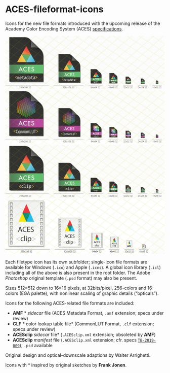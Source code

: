 # ACES-fileformat-icons
Icons for the new file formats introduced with the upcoming release of the Academy Color Encoding System (ACES) [specifications](https://github.com/ampas/).

![AMF](AMF/AMF.jpg)
![CLF](CLF/CLF.jpg)
![ACESclip](ACESclip/ACESclip.jpg)
![ACESclip (old)](ACESclip_manifest/ACESclip.jpg)

Each filetype icon has its own subfolder; single-icon file formats are available for Windows (`.ico`) and Apple (`.icns`). A global icon library (`.icl`) including all of the above is also present in the root folder.
The Adobe *Photoshop* original template (`.psd` format) may also be present.

Sizes 512×512 down to 16×16 pixels, at 32bits/pixel, 256-colors and 16-colors (EGA palette), with nonlinear scaling of graphic details (“opticals”).

Icons for the following ACES-related file formats are included:

 * **AMF** * *sidecar* file (ACES Metadata Format, `.amf` extension; specs under review)
 * **CLF** * color lookup table file* (CommonLUT Format, `.clf` extension; specs under review)
 * **ACESclip** *sidecar* file* (`.ACESclip.xml` extension; obsoleted by **AMF**)
 * **ACESclip** *manifest* file (`.ACESclip.xml` extension; cfr. specs [`TB-2019-009`](http://j.mp/TB-2014-009)); `.psd` available

Original design and optical-downscale adaptions by Walter Arrighetti.

Icons with * inspired by original sketches by **Frank Jonen**.
